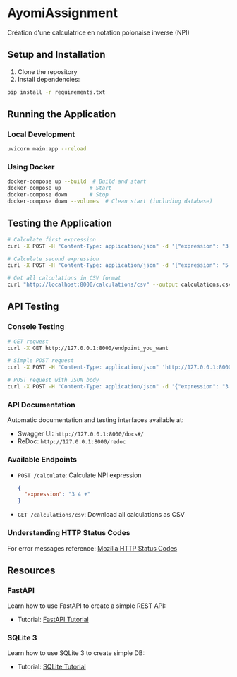 # AyomiAssignment
Création d'une calculatrice en notation polonaise inverse (NPI)

## Setup and Installation

1. Clone the repository
2. Install dependencies:
```bash
pip install -r requirements.txt
```

## Running the Application

### Local Development
```bash
uvicorn main:app --reload
```

### Using Docker
```bash
docker-compose up --build  # Build and start
docker-compose up         # Start
docker-compose down       # Stop
docker-compose down --volumes  # Clean start (including database)
```

## Testing the Application

```bash
# Calculate first expression
curl -X POST -H "Content-Type: application/json" -d '{"expression": "3 4 +"}' 'http://localhost:8000/calculate'

# Calculate second expression
curl -X POST -H "Content-Type: application/json" -d '{"expression": "5 2 *"}' 'http://localhost:8000/calculate'

# Get all calculations in CSV format
curl "http://localhost:8000/calculations/csv" --output calculations.csv
```

## API Testing

### Console Testing
```bash
# GET request
curl -X GET http://127.0.0.1:8000/endpoint_you_want

# Simple POST request
curl -X POST -H "Content-Type: application/json" 'http://127.0.0.1:8000/endpoint?value=test'

# POST request with JSON body
curl -X POST -H "Content-Type: application/json" -d '{"expression": "3 4 +"}' 'http://127.0.0.1:8000/calculate'
```

### API Documentation
Automatic documentation and testing interfaces available at:
- Swagger UI: `http://127.0.0.1:8000/docs#/`
- ReDoc: `http://127.0.0.1:8000/redoc`

### Available Endpoints
- `POST /calculate`: Calculate NPI expression
  ```json
  {
    "expression": "3 4 +"
  }
  ```
- `GET /calculations/csv`: Download all calculations as CSV

### Understanding HTTP Status Codes
For error messages reference: [Mozilla HTTP Status Codes](https://developer.mozilla.org/en-US/docs/Web/HTTP/Status)

## Resources

### FastAPI
Learn how to use FastAPI to create a simple REST API:
- Tutorial: [FastAPI Tutorial](https://www.youtube.com/watch?v=iWS9ogMPOI0)

### SQLite 3
Learn how to use SQLite 3 to create simple DB:
- Tutorial: [SQLite Tutorial](https://www.youtube.com/watch?v=girsuXz0yA8)
